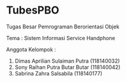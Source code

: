 # TubesPBO
Tugas Besar Pemrograman Berorientasi Objek

Tema : Sistem Informasi Service Handphone

Anggota Kelompok :
1. Dimas Aprilian Sulaiman Putra (118140032)
2. Sony Raihan Putra Butar Butar (118140042)
3. Sabrina Zahra Salsabila (118140177)
